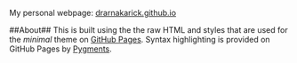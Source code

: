

My personal webpage: [drarnakarick.github.io](drarnakarick.github.io)


##About##
This is built using the the raw HTML and styles that are used for the *minimal* theme on [GitHub Pages](http://pages.github.com/). Syntax highlighting is provided on GitHub Pages by [Pygments](http://pygments.org).

